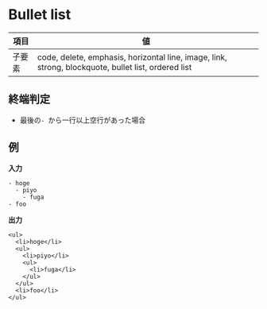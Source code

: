 # Bullet list

| 項目   | 値                                                                                                  |
| ------ | --------------------------------------------------------------------------------------------------- |
| 子要素 | code, delete, emphasis, horizontal line, image, link, strong, blockquote, bullet list, ordered list |

## 終端判定

-   最後の`- `から一行以上空行があった場合

## 例

**入力**

```
- hoge
  - piyo
    - fuga
- foo
```

**出力**

```
<ul>
  <li>hoge</li>
  <ul>
    <li>piyo</li>
    <ul>
      <li>fuga</li>
    </ul>
  </ul>
  <li>foo</li>
</ul>
```
